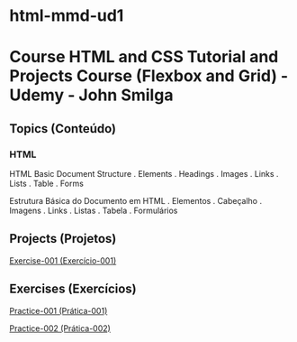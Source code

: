 # html-mmd-ud1

<h1> Course HTML and CSS Tutorial and Projects Course (Flexbox and Grid) - Udemy - John Smilga</h1>

<h2>Topics (Conteúdo)</h2>

<h3>HTML</h3>

 <p>HTML Basic Document Structure . Elements . Headings . Images . Links . Lists . Table . Forms</p>

<p>Estrutura Básica do Documento em HTML . Elementos . Cabeçalho . Imagens . Links . Listas . Tabela . Formulários</p>

<h2>Projects (Projetos)</h2>

<p><a href="https://mayramduarte.github.io/html-mmd-ud1
/04-html-coffee-junkie-project-mmd2/" target="_blank">Exercise-001 (Exercício-001)</a></p>

<h2>Exercises (Exercícios)</h2>

<p><a href="https://mayramduarte.github.io/html-mmd-ud1
/01-html-mmd/" target="_blank">Practice-001 (Prática-001)</a></p>
<p><a href="https://mayramduarte.github.io/html-mmd-ud1
/04-html-coffee-junkie-project-mmd1" target="_blank">Practice-002 (Prática-002)</a></p>
